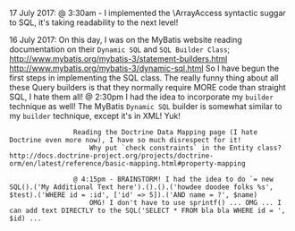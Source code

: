 

17 July 2017:	@ 3:30am - I implemented the \ArrayAccess syntactic suggar to SQL, it's taking readability to the next level!

16 July 2017:	On this day, I was on the MyBatis website reading documentation on their `Dynamic SQL` and `SQL Builder Class`;
					http://www.mybatis.org/mybatis-3/statement-builders.html
					http://www.mybatis.org/mybatis-3/dynamic-sql.html
					So I have begun the first steps in implementing the SQL class.
					The really funny thing about all these Query builders is that they normally require MORE code than straight SQL, I hate them all!
					@ 2:30pm I had the idea to incorporate my `builder` technique as well!
					The MyBatis `Dynamic SQL` builder is somewhat similar to my `builder` technique, except it's in XML! Yuk!

					Reading the Doctrine Data Mapping page (I hate Doctrine even more now), I have so much disrespect for it!
						Why put `check constraints` in the Entity class?	http://docs.doctrine-project.org/projects/doctrine-orm/en/latest/reference/basic-mapping.html#property-mapping

					@ 4:15pm - BRAINSTORM! I had the idea to do `= new SQL().('My Additional Text here').().().('howdee doodee folks %s', $test).('WHERE id = :id', ['id' => 5]).('AND name = ?', $name)
						OMG! I don't have to use sprintf() ... OMG ... I can add text DIRECTLY to the SQL('SELECT * FROM bla bla WHERE id = ', $id) ...
